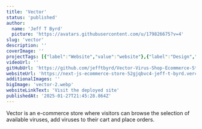 ```yaml
---
title: 'Vector'
status: 'published'
author:
  name: 'Jeff T Byrd'
  picture: 'https://avatars.githubusercontent.com/u/179826675?v=4'
slug: 'vector'
description: ''
coverImage: ''
projectTags: [{"label":"Website","value":"website"},{"label":"Design","value":"design"}]
videoUrl: ''
gitHubUrl: 'https://github.com/jefftbyrd/Vector-Virus-Shop-Ecommerce-Store'
websiteUrl: 'https://next-js-ecommerce-store-52gjqbvc4-jeff-t-byrd.vercel.app/'
additionalImages: ''
bigImage: 'vector-2.webp'
websiteLinkText: 'Visit the deployed site'
publishedAt: '2025-01-27T21:45:28.864Z'
---
```


Vector is an e-commerce store where visitors can browse the selection of available viruses, add viruses to their cart and place orders.
